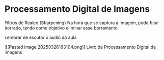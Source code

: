 # Processamento Digital de Imagens

 Filtros de Realce (Sharpening)
 Na hora que se captura a imagem, pode ficar borrado, tendo como objetivo eliminar esse borramento.

Lembrar de escutar o audio da aula

![[Pasted image 20250326163104.png]] 
Livro de Processamento Digital de Imagens